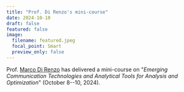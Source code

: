 ```yaml
---
title: "Prof. Di Renzo's mini-course"
date: 2024-10-10
draft: false
featured: false
image:
  filename: featured.jpeg
  focal_point: Smart
  preview_only: false
---
```

Prof. [Marco Di Renzo](https://scholar.google.com/citations?user=5dRt0OoAAAAJ&hl=en) has delivered a mini-course on "*Emerging Communication Technologies and Analytical Tools for Analysis and Optimization*" (October 8--10, 2024).